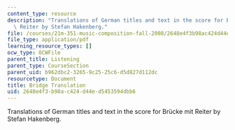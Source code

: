 ```yaml
---
content_type: resource
description: "Translations of German titles and text in the score for Br\xFCcke mit\
  \ Reiter by Stefan Hakenberg."
file: /courses/21m-351-music-composition-fall-2008/2648e4f3b98ac424d44ed5453594dbb6_bridge_translatn.pdf
file_type: application/pdf
learning_resource_types: []
ocw_type: OCWFile
parent_title: Listening
parent_type: CourseSection
parent_uid: b962dbc2-3265-9c25-25c6-d5d827d112dc
resourcetype: Document
title: Bridge Translation
uid: 2648e4f3-b98a-c424-d44e-d5453594dbb6
---
```

Translations of German titles and text in the score for Brücke mit Reiter by Stefan Hakenberg.

